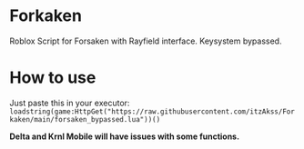 # Forkaken
Roblox Script for Forsaken with Rayfield interface. Keysystem bypassed.

# How to use
Just paste this in your executor:
```loadstring(game:HttpGet("https://raw.githubusercontent.com/itzAkss/Forkaken/main/forsaken_bypassed.lua"))()```

**Delta and Krnl Mobile will have issues with some functions.**
